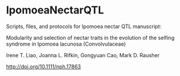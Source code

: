 # IpomoeaNectarQTL
Scripts, files, and protocols for Ipomoea nectar QTL manuscript:

Modularity and selection of nectar traits in the evolution of the selfing syndrome in Ipomoea lacunosa (Convolvulaceae)

Irene T. Liao, Joanna L. Rifkin, Gongyuan Cao, Mark D. Rausher

http://doi.org/10.1111/nph.17863
